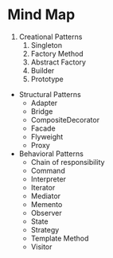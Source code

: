 # Mind Map
1. Creational Patterns
   1. Singleton
   2. Factory Method
   3. Abstract Factory
   4. Builder
   5. Prototype
- Structural Patterns
  - Adapter
  - Bridge
  - CompositeDecorator
  - Facade
  - Flyweight
  - Proxy
- Behavioral Patterns
  - Chain of responsibility
  - Command
  - Interpreter
  - Iterator
  - Mediator
  - Memento
  - Observer
  - State
  - Strategy
  - Template Method
  - Visitor
